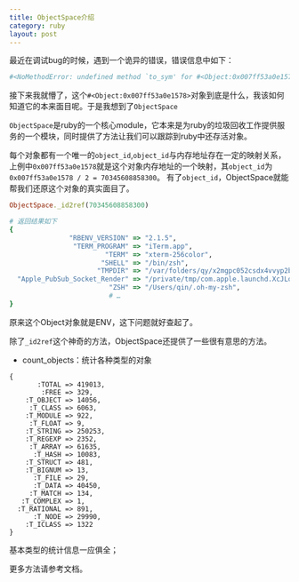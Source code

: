 ```yaml
---
title: ObjectSpace介绍
category: ruby
layout: post
---
```


最近在调试bug的时候，遇到一个诡异的错误，错误信息中如下：

```ruby
#<NoMethodError: undefined method `to_sym' for #<Object:0x007ff53a0e1578>>
```

接下来我就懵了，这个`#<Object:0x007ff53a0e1578>`对象到底是什么，我该如何知道它的本来面目呢。于是我想到了`ObjectSpace`

`ObjectSpace`是ruby的一个核心module，它本来是为ruby的垃圾回收工作提供服务的一个模块，同时提供了方法让我们可以跟踪到ruby中还存活对象。

每个对象都有一个唯一的`object_id`,`object_id`与内存地址存在一定的映射关系，上例中`0x007ff53a0e1578`就是这个对象内存地址的一个映射，其`object_id`为`0x007ff53a0e1578 / 2 = 70345608858300`。
有了`object_id`，ObjectSpace就能帮我们还原这个对象的真实面目了。

```ruby
ObjectSpace._id2ref(70345608858300)

# 返回结果如下
{
               "RBENV_VERSION" => "2.1.5",
                "TERM_PROGRAM" => "iTerm.app",
                        "TERM" => "xterm-256color",
                       "SHELL" => "/bin/zsh",
                      "TMPDIR" => "/var/folders/qy/x2mgpc052csdx4vvyp2b7wsm0000gn/T/",
  "Apple_PubSub_Socket_Render" => "/private/tmp/com.apple.launchd.XcJLqAwJLx/Render",
                         "ZSH" => "/Users/qin/.oh-my-zsh",
                         # …
}
```
原来这个Object对象就是ENV，这下问题就好查起了。

除了`_id2ref`这个神奇的方法，ObjectSpace还提供了一些很有意思的方法。

- count_objects：统计各种类型的对象

```
{
       :TOTAL => 419013,
        :FREE => 329,
    :T_OBJECT => 14056,
     :T_CLASS => 6063,
    :T_MODULE => 922,
     :T_FLOAT => 9,
    :T_STRING => 250253,
    :T_REGEXP => 2352,
     :T_ARRAY => 61635,
      :T_HASH => 10083,
    :T_STRUCT => 481,
    :T_BIGNUM => 13,
      :T_FILE => 29,
      :T_DATA => 40450,
     :T_MATCH => 134,
   :T_COMPLEX => 1,
  :T_RATIONAL => 891,
      :T_NODE => 29990,
    :T_ICLASS => 1322
}
```
基本类型的统计信息一应俱全；

更多方法请参考文档。
